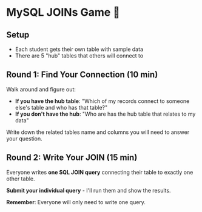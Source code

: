 # MySQL JOINs Game 🎯

## Setup
- Each student gets their own table with sample data
- There are 5 "hub" tables that others will connect to

## Round 1: Find Your Connection (10 min)

Walk around and figure out:

- **If you have the hub table**: "Which of my records connect to someone else's table and who has that table?"
- **If you don't have the hub**: "Who are has the hub table that relates to my data"

Write down the related tables name and columns you will need to answer your question.

## Round 2: Write Your JOIN (15 min)

Everyone writes **one SQL JOIN query** connecting their table to exactly one other table.

**Submit your individual query** - I'll run them and show the results.

**Remember**: Everyone will only need to write one query.